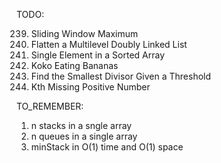 TODO:

239. Sliding Window Maximum
430. Flatten a Multilevel Doubly Linked List
540. Single Element in a Sorted Array
875. Koko Eating Bananas
1283. Find the Smallest Divisor Given a Threshold
1539. Kth Missing Positive Number

TO_REMEMBER:

1. n stacks in a sngle array
2. n queues in a single array
3. minStack in O(1) time and O(1) space